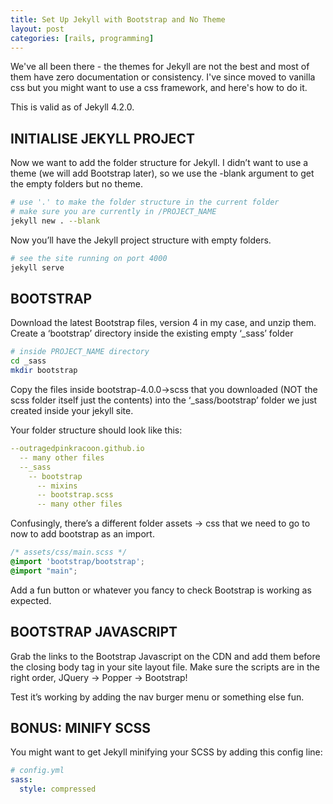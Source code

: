 ```yaml
---
title: Set Up Jekyll with Bootstrap and No Theme
layout: post
categories: [rails, programming]
---
```

We've all been there - the themes for Jekyll are not the best and most of them have zero documentation or consistency. I've since moved to vanilla css but you might want to use a css framework, and here's how to do it.

This is valid as of Jekyll 4.2.0.

## INITIALISE JEKYLL PROJECT
Now we want to add the folder structure for Jekyll. I didn’t want to use a theme (we will add Bootstrap later), so we use the -blank argument to get the empty folders but no theme.

```bash
# use '.' to make the folder structure in the current folder
# make sure you are currently in /PROJECT_NAME
jekyll new . --blank
```
Now you’ll have the Jekyll project structure with empty folders.

```bash
# see the site running on port 4000
jekyll serve
```

## BOOTSTRAP
Download the latest Bootstrap files, version 4 in my case, and unzip them. Create a ‘bootstrap’ directory inside the existing empty ‘_sass’ folder

```bash
# inside PROJECT_NAME directory
cd _sass
mkdir bootstrap
```

Copy the files inside bootstrap-4.0.0->scss that you downloaded (NOT the scss folder itself just the contents) into the ‘_sass/bootstrap’ folder we just created inside your jekyll site.

Your folder structure should look like this:

```yaml
--outragedpinkracoon.github.io
  -- many other files
  --_sass
    -- bootstrap
      -- mixins
      -- bootstrap.scss
      -- many other files
```

Confusingly, there’s a different folder assets -> css that we need to go to now to add bootstrap as an import.

```css
/* assets/css/main.scss */
@import 'bootstrap/bootstrap';
@import "main";
```

Add a fun button or whatever you fancy to check Bootstrap is working as expected.

## BOOTSTRAP JAVASCRIPT
Grab the links to the Bootstrap Javascript on the CDN and add them before the closing body tag in your site layout file. Make sure the scripts are in the right order, JQuery -> Popper -> Bootstrap!

Test it’s working by adding the nav burger menu or something else fun.

## BONUS: MINIFY SCSS
You might want to get Jekyll minifying your SCSS by adding this config line:

```yaml
# config.yml
sass:
  style: compressed
```
